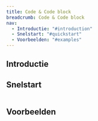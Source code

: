 ```yaml
---
title: Code & Code block
breadcrumb: Code & Code block
nav:
  - Introductie: "#introduction"
  - Snelstart: "#quickstart"
  - Voorbeelden: "#examples"
---
```



<h2 id="introduction">Introductie</h2>



<h2 id="quickstart">Snelstart</h2>

```scss

```

<h2 id="examples">Voorbeelden</h2>



```html

```